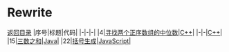 # Rewrite
[返回目录](./README.md)
|序号|标题|代码|
|-|-|-|
|4|[寻找两个正序数组的中位数](./docs/4.寻找两个正序数组的中位数.md)|[C++](./codes/4.寻找两个正序数组的中位数_1.cpp)|
|-|-|[C++](./codes/4.寻找两个正序数组的中位数_2.cpp)|
|15|[三数之和](./docs/15.三数之和.md)|[Java](./codes/15.三数之和.java)|
|22|[括号生成](./docs/22.括号生成.md)|[JavaScript](./codes/22.括号生成.js)|
